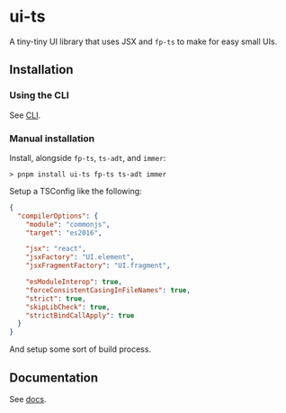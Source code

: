 # ui-ts

A tiny-tiny UI library that uses JSX and `fp-ts` to make for easy small UIs.

## Installation

### Using the CLI

See [CLI](https://www.npmjs.com/package/ui-ts-cli).

### Manual installation

Install, alongside `fp-ts`, `ts-adt`, and `immer`:

```
> pnpm install ui-ts fp-ts ts-adt immer
```

Setup a TSConfig like the following:

```json
{
  "compilerOptions": {
    "module": "commonjs",
    "target": "es2016",

    "jsx": "react",
    "jsxFactory": "UI.element",
    "jsxFragmentFactory": "UI.fragment",

    "esModuleInterop": true,
    "forceConsistentCasingInFileNames": true,
    "strict": true,
    "skipLibCheck": true,
    "strictBindCallApply": true
  }
}
```

And setup some sort of build process.

## Documentation

See [docs](https://ej-shafran.github.io/ui-ts).
